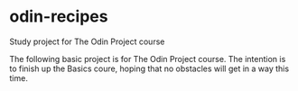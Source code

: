 # odin-recipes
Study project for The Odin Project course

The following basic project is for The Odin Project course.
The intention is to finish up the Basics coure, hoping that no obstacles will get in a way this time.
